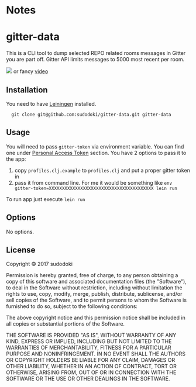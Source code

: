# Notes

# gitter-data

This is a CLI tool to dump selected REPO related rooms messages in Gitter you are part off. Gitter API limits messages to 5000 most recent per room.

![](http://g.recordit.co/PumFa6fB2H.gif)
or fancy [video](https://www.youtube.com/watch?v=NkvmQLKfPZo)

## Installation

You need to have [Leiningen](https://leiningen.org/) installed.
```
  git clone git@github.com:sudodoki/gitter-data.git gitter-data
```

## Usage

You will need to pass `gitter-token` via environment variable. You can find one under [Personal Access Token](https://developer.gitter.im/apps) section. You have 2 options to pass it to the app:
  1. copy `profiles.clj.example` to `profiles.clj` and put a proper gitter token in
  2. pass it from command line. For me it would be something like `env gitter-token=XXXXXXXXXXXXXXXXXXXXXXXXXXXXXXXXXXXXXXXX lein run`
  
To run app just execute `lein run`


## Options

No options.

## License

Copyright © 2017 sudodoki

Permission is hereby granted, free of charge, to any person obtaining a copy of this software and associated documentation files (the "Software"), to deal in the Software without restriction, including without limitation the rights to use, copy, modify, merge, publish, distribute, sublicense, and/or sell copies of the Software, and to permit persons to whom the Software is furnished to do so, subject to the following conditions:

The above copyright notice and this permission notice shall be included in all copies or substantial portions of the Software.

THE SOFTWARE IS PROVIDED "AS IS", WITHOUT WARRANTY OF ANY KIND, EXPRESS OR IMPLIED, INCLUDING BUT NOT LIMITED TO THE WARRANTIES OF MERCHANTABILITY, FITNESS FOR A PARTICULAR PURPOSE AND NONINFRINGEMENT. IN NO EVENT SHALL THE AUTHORS OR COPYRIGHT HOLDERS BE LIABLE FOR ANY CLAIM, DAMAGES OR OTHER LIABILITY, WHETHER IN AN ACTION OF CONTRACT, TORT OR OTHERWISE, ARISING FROM, OUT OF OR IN CONNECTION WITH THE SOFTWARE OR THE USE OR OTHER DEALINGS IN THE SOFTWARE.
